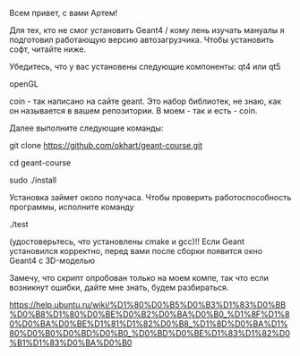 Всем привет, с вами Артем!

Для тех, кто не смог установить Geant4 / кому лень изучать мануалы я подготовил работающую версию автозагрузчика. Чтобы
установить софт, читайте ниже.

Убедитесь, что у вас установены следующие компоненты:
qt4 или qt5 

openGL

coin - так написано на сайте geant. Это набор библиотек, не знаю, как он называется в вашем репозитории. В моем - так и есть - coin.

Далее выполните следующие команды:

git clone https://github.com/okhart/geant-course.git

cd geant-course

sudo ./install

Установка займет около получаса.
Чтобы проверить работоспособность программы, исполните команду

./test

(удостоверьтесь, что установлены cmake и gcc)!!
Если Geant установился корректно, перед вами после сборки появится окно Geant4 с 3D-моделью

Замечу, что скрипт опробован только на моем компе, так что если возникнут ошибки, дайте мне знать, будем разбираться.



https://help.ubuntu.ru/wiki/%D1%80%D0%B5%D0%B3%D1%83%D0%BB%D0%B8%D1%80%D0%BE%D0%B2%D0%BA%D0%B0_%D1%8F%D1%80%D0%BA%D0%BE%D1%81%D1%82%D0%B8_%D1%8D%D0%BA%D1%80%D0%B0%D0%BD%D0%B0_%D0%BD%D0%BE%D1%83%D1%82%D0%B1%D1%83%D0%BA%D0%B0

